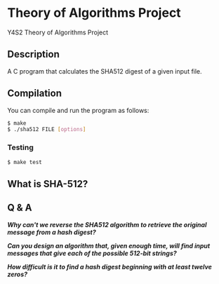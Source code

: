 # Theory of Algorithms Project

Y4S2 Theory of Algorithms Project

## Description

A C program that calculates the SHA512 digest of a given input file.

## Compilation

You can compile and run the program as follows:

```sh
$ make
$ ./sha512 FILE [options]
```

### Testing

```sh
$ make test
```

## What is SHA-512?

## Q & A

**_Why can't we reverse the SHA512 algorithm to retrieve the original message from a hash digest?_**

**_Can you design an algorithm that, given enough time, will find input messages that give each of the possible 512-bit strings?_**

**_How difficult is it to find a hash digest beginning with at least twelve zeros?_**

